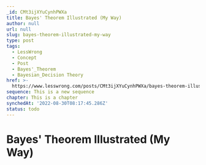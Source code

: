 ```yaml
---
_id: CMt3ijXYuCynhPWXa
title: Bayes' Theorem Illustrated (My Way)
author: null
url: null
slug: bayes-theorem-illustrated-my-way
type: post
tags:
  - LessWrong
  - Concept
  - Post
  - Bayes'_Theorem
  - Bayesian_Decision Theory
href: >-
  https://www.lesswrong.com/posts/CMt3ijXYuCynhPWXa/bayes-theorem-illustrated-my-way
sequence: This is a new sequence
chapter: This is a chapter
synchedAt: '2022-08-30T08:17:45.286Z'
status: todo
---
```


# Bayes' Theorem Illustrated (My Way)
